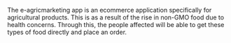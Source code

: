 The e-agricmarketing app is an ecommerce application specifically for agricultural products. This is as a result of the rise in non-GMO food due to health concerns. Through this, the people affected will be able to get these types of food directly and place an order.

